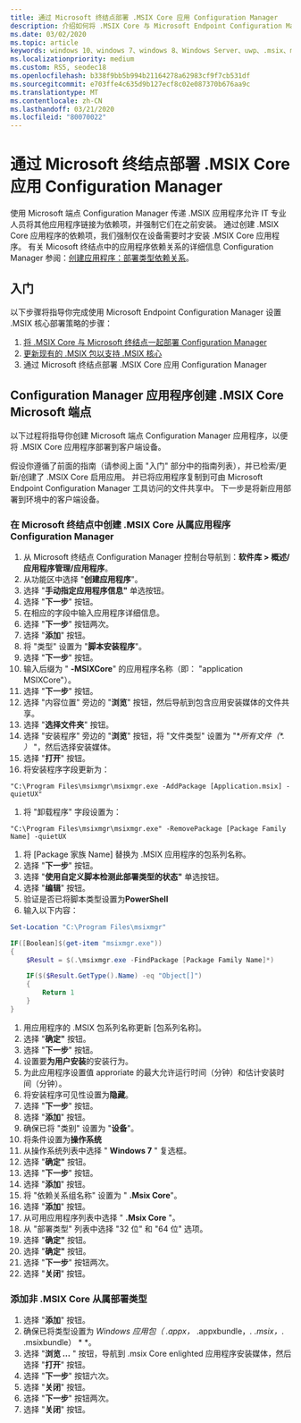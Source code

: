 ```yaml
---
title: 通过 Microsoft 终结点部署 .MSIX Core 应用 Configuration Manager
description: 介绍如何将 .MSIX Core 与 Microsoft Endpoint Configuration Manager 一起部署。
ms.date: 03/02/2020
ms.topic: article
keywords: windows 10、windows 7、windows 8、Windows Server、uwp、.msix、msixcore、1709、1703、1607、1511、1507
ms.localizationpriority: medium
ms.custom: RS5, seodec18
ms.openlocfilehash: b338f9bb5b994b21164278a62983cf9f7cb531df
ms.sourcegitcommit: e703ffe4c635d9b127ecf8c02e087370b676aa9c
ms.translationtype: MT
ms.contentlocale: zh-CN
ms.lasthandoff: 03/21/2020
ms.locfileid: "80070022"
---
```

# <a name="deploy-msix-core-apps-with-microsoft-endpoint-configuration-manager"></a>通过 Microsoft 终结点部署 .MSIX Core 应用 Configuration Manager
使用 Microsoft 端点 Configuration Manager 传递 .MSIX 应用程序允许 IT 专业人员将其他应用程序链接为依赖项，并强制它们在之前安装。 通过创建 .MSIX Core 应用程序的依赖项，我们强制仅在设备需要时才安装 .MSIX Core 应用程序。 有关 Micosoft 终结点中的应用程序依赖关系的详细信息 Configuration Manager 参阅：[创建应用程序：部署类型依赖关系](https://docs.microsoft.com/configmgr/apps/deploy-use/create-applications#bkmk_dt-depend)。

## <a name="get-started"></a>入门
以下步骤将指导你完成使用 Microsoft Endpoint Configuration Manager 设置 .MSIX 核心部署策略的步骤：

1. [将 .MSIX Core 与 Microsoft 终结点一起部署 Configuration Manager](deploy-msix-core-with-configmgr.md)
1. [更新现有的 .MSIX 包以支持 .MSIX 核心](support-msix-core.md)
1. 通过 Microsoft 终结点部署 .MSIX Core 应用 Configuration Manager

## <a name="creating-the-msix-core-microsoft-endpoint-configuration-manager-application"></a>Configuration Manager 应用程序创建 .MSIX Core Microsoft 端点
以下过程将指导你创建 Microsoft 端点 Configuration Manager 应用程序，以便将 .MSIX Core 应用程序部署到客户端设备。
 
假设你遵循了前面的指南（请参阅上面 "入门" 部分中的指南列表），并已检索/更新/创建了 .MSIX Core 启用应用。 并已将应用程序复制到可由 Microsoft Endpoint Configuration Manager 工具访问的文件共享中。 下一步是将新应用部署到环境中的客户端设备。

### <a name="create-msix-core-dependent-application-in-microsoft-endpoint-configuration-manager"></a>在 Microsoft 终结点中创建 .MSIX Core 从属应用程序 Configuration Manager
1. 从 Microsoft 终结点 Configuration Manager 控制台导航到：**软件库 > 概述/应用程序管理/应用程序**。
1. 从功能区中选择 "**创建应用程序**"。
1. 选择 "**手动指定应用程序信息"** 单选按钮。
1. 选择 "**下一步**" 按钮。
1. 在相应的字段中输入应用程序详细信息。
1. 选择 "**下一步**" 按钮两次。
1. 选择 "**添加**" 按钮。
1. 将 "类型" 设置为 "**脚本安装程序**"。
1. 选择 "**下一步**" 按钮。
1. 输入后缀为 " **-MSIXCore**" 的应用程序名称（即： "application MSIXCore"）。
1. 选择 "**下一步**" 按钮。
1. 选择 "内容位置" 旁边的 "**浏览**" 按钮，然后导航到包含应用安装媒体的文件共享。
1. 选择 "**选择文件夹**" 按钮。
1. 选择 "安装程序" 旁边的 "**浏览**" 按钮，将 "文件类型" 设置为 "**所有文件（*. *）** "，然后选择安装媒体。
1. 选择 "**打开**" 按钮。
1. 将安装程序字段更新为： 
```batch
"C:\Program Files\msixmgr\msixmgr.exe -AddPackage [Application.msix] -quietUX"
```
1. 将 "卸载程序" 字段设置为： 
```batch
"C:\Program Files\msixmgr\msixmgr.exe" -RemovePackage [Package Family Name] -quietUX
```
1. 将 [Package 家族 Name] 替换为 .MSIX 应用程序的包系列名称。
1. 选择 "**下一步**" 按钮。
1. 选择 "**使用自定义脚本检测此部署类型的状态"** 单选按钮。
1. 选择 "**编辑**" 按钮。
1. 验证是否已将脚本类型设置为**PowerShell**
1. 输入以下内容： 
```PowerShell
Set-Location "C:\Program Files\msixmgr"

IF([Boolean]$(get-item "msixmgr.exe"))
{
    $Result = $(.\msixmgr.exe -FindPackage [Package Family Name]*)

    IF($($Result.GetType().Name) -eq "Object[]")
    {
        Return 1
    }
}
```
1. 用应用程序的 .MSIX 包系列名称更新 [包系列名称]。
1. 选择 "**确定"** 按钮。
1. 选择 "**下一步**" 按钮。
1. 设置要**为用户安装**的安装行为。
1. 为此应用程序设置值 approriate 的最大允许运行时间（分钟）和估计安装时间（分钟）。
1. 将安装程序可见性设置为**隐藏**。
1. 选择 "**下一步**" 按钮。
1. 选择 "**添加**" 按钮。
1. 确保已将 "类别" 设置为 "**设备**"。
1. 将条件设置为**操作系统**
1. 从操作系统列表中选择 " **Windows 7** " 复选框。
1. 选择 "**确定"** 按钮。
1. 选择 "**下一步**" 按钮。
1. 选择 "**添加**" 按钮。
1. 将 "依赖关系组名称" 设置为 " **.Msix Core**"。
1. 选择 "**添加**" 按钮。
1. 从可用应用程序列表中选择 " **.Msix Core** "。
1. 从 "部署类型" 列表中选择 "32 位" 和 "64 位" 选项。
1. 选择 "**确定"** 按钮。
1. 选择 "**确定"** 按钮。
1. 选择 "**下一步**" 按钮两次。
1. 选择 "**关闭**" 按钮。

### <a name="add-non-msix-core-dependent-deployment-type"></a>添加非 .MSIX Core 从属部署类型
1. 选择 "**添加**" 按钮。
1. 确保已将类型设置为 **Windows 应用包（* .appx，* .appxbundle，*. .msix，*. .msixbundle） * *。 
1. 选择 "**浏览 ...** " 按钮，导航到 .msix Core enlighted 应用程序安装媒体，然后选择 "**打开**" 按钮。
1. 选择 "**下一步**" 按钮六次。
1. 选择 "**关闭**" 按钮。
1. 选择 "**下一步**" 按钮两次。
1. 选择 "**关闭**" 按钮。
